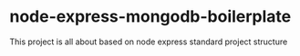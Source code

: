 # node-express-mongodb-boilerplate
This project is all about based on node express standard project structure
